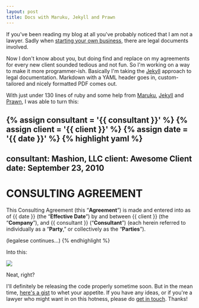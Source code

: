 ```yaml
---
layout: post
title: Docs with Maruku, Jekyll and Prawn
---
```


If you've been reading my blog at all you've probably noticed that I am not a lawyer. Sadly when [starting your own business](http://mashion.net), there are legal documents involved.

Now I don't know about you, but doing find and replace on my agreements for every new client sounded tedious and not fun. So I'm working on a way to make it more programmer-ish. Basically I'm taking the [Jekyll](http://jekyllrb.com/) approach to legal documentation. Markdown with a YAML header goes in, custom-tailored and nicely formatted PDF comes out.

With just under 130 lines of ruby and some help from [Maruku](http://maruku.rubyforge.org/), [Jekyll](http://jekyllrb.com/) and [Prawn](http://prawn.majesticseacreature.com/), I was able to turn this:

{% assign consultant = '{{ consultant }}' %}
{% assign client     = '{{ client }}' %}
{% assign date       = '{{ date }}' %}
{% highlight yaml %}
---
consultant: Mashion, LLC
client:     Awesome Client
date:       September 23, 2010
---

CONSULTING AGREEMENT
====================

This Consulting Agreement (this “**Agreement**”) is made and entered into
as of {{ date }} (the “**Effective Date**”) by and between {{ client }}
(the “**Company**”), and {{ consultant }} (“**Consultant**”) (each herein
referred to individually as a “**Party**,” or collectively as the
“**Parties**”).

(legalese continues...)
{% endhighlight %}

Into this:

<img src="http://img.skitch.com/20100927-dq43axfs5k75s64dk8ryjbn73x.jpg" />

Neat, right?

I'll definitely be releasing the code properly sometime soon. But in the mean time, [here's a gist](http://gist.github.com/598566) to whet your appetite. If you have any ideas, or if you're a lawyer who might want in on this hotness, please do [get in touch](mailto:mat@schaffer.me). Thanks!
